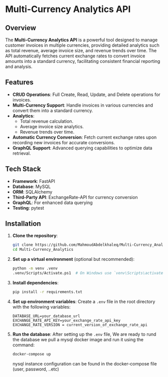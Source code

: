 # Multi-Currency Analytics API

## Overview

The **Multi-Currency Analytics API** is a powerful tool designed to manage customer invoices in multiple currencies, providing detailed analytics such as total revenue, average invoice size, and revenue trends over time. The API automatically fetches current exchange rates to convert invoice amounts into a standard currency, facilitating consistent financial reporting and analysis.

## Features

- **CRUD Operations**: Full Create, Read, Update, and Delete operations for invoices.
- **Multi-Currency Support**: Handle invoices in various currencies and convert them into a standard currency.
- **Analytics**: 
  - Total revenue calculation.
  - Average invoice size analytics.
  - Revenue trends over time.
- **Automatic Currency Conversion**: Fetch current exchange rates upon recording new invoices for accurate conversions.
- **GraphQL Support**: Advanced querying capabilities to optimize data retrieval.

## Tech Stack

- **Framework**: FastAPI
- **Database**: MySQL
- **ORM**: SQLAlchemy
- **Third-Party API**: ExchangeRate-API for currency conversion
- **GraphQL**: For enhanced data querying
- **Testing**: pytest

## Installation

1. **Clone the repository**:
    ```bash
    git clone https://github.com/MahmoudAbdelkhaleq/Multi-Currency_Analytics.git
    cd Multi-Currency_Analytics
    ```

2. **Set up a virtual environment** (optional but recommended):
    ```bash
    python -m venv .venv
    .venv/Scripts/Activate.ps1  # On Windows use `venv\Scripts\activate`
    ```

3. **Install dependencies**:
    ```bash
    pip install -r requirements.txt
    ```

4. **Set up environment variables**:
   Create a `.env` file in the root directory with the following variables:
   ```plaintext
   DATABASE_URL=your_database_url
   EXCHANGE_RATE_API_KEY=your_exchange_rate_api_key
   EXCHANGE_RATE_VERSION = current_version_of_exchange_rate_api

5. **Run the database**:
   After setting up the `.env` file, We are ready to rund the database
   we pull a mysql docker image and run it using the command:
    ```bash
    docker-compose up
    ```
    nysql instance configuration can be found in the docker-compose file (user, password, ..etc)